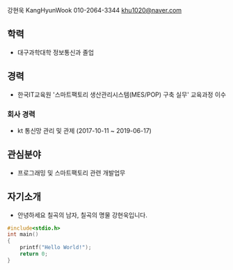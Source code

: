 
강현욱 KangHyunWook 
010-2064-3344 
khu1020@naver.com   

## 학력
  - 대구과학대학 정보통신과 졸업

## 경력
  - 한국IT교육원 '스마트팩토리 생산관리시스템(MES/POP) 구축 실무' 교육과정 이수
### 회사 경력
  - kt 통신망 관리 및 관제 (2017-10-11 ~ 2019-06-17)
## 관심분야
  - 프로그래밍 및 스마트팩토리 관련 개발업무

## 자기소개
  - 안녕하세요 칠곡의 남자, 칠곡의 명물 강현욱입니다. 
```C++
#include<stdio.h>
int main()
{
	printf("Hello World!");
	return 0;
}
```
